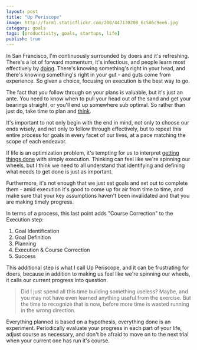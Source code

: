 ```yaml
---
layout: post
title: "Up Periscope"
image: http://farm1.staticflickr.com/208/447130208_6c506c9ee6.jpg
category: goals
tags: [productivity, goals, startups, life]
publish: true
---
```


In San Francisco, I'm continuously surrounded by doers and it's refreshing. There's a lot of forward momentum, it's infectious, and people learn most effectively by [doing][1]. There's knowing something's right in your head, and there's knowing something's right in your gut - and guts come from experience. So given a choice, focusing on execution is the best way to go.

The fact that you follow through on your plans is valuable, but it's just an ante. You need to know when to pull your head out of the sand and get your bearings straight, or you'll end up somewhere sub optimal. So rather than just do, take time to plan and [think][2]. 

It's important to not only begin with the end in mind, not only to choose our ends wisely, and not only to follow through effectively, but to repeat this entire process for goals in every facet of our lives, at a pace matching the scope of each endeavor.

If life is an optimization problem, it's tempting for us to interpret [getting things done][3] with simply execution.  Thinking can feel like we're spinning our wheels, but I think we need to all understand that identifying and defining what needs to get done is just as important.  

Furthermore, it's not enough that we just set goals and set out to complete them - amid execution it's good to come up for air from time to time, and make sure that your key assumptions haven't been invalidated and that you are making timely progress.

In terms of a process, this last point adds "Course Correction" to the Execution step:

1. Goal Identification
2. Goal Definition
3. Planning
4. Execution & Course Correction
5. Success

This additional step is what I call Up Periscope, and it can be frustrating for doers, because in addition to making us feel like we're spinning our wheels, it calls our current progress into question.  
> Did I just spend all this time building something useless?
Maybe, and you may not have even learned anything useful from the exercise. But the time to recognize that is now, before more time is wasted running in the wrong direction.

Everything planned is based on a hypothesis, everything done is an experiment. Periodically evaluate your progress in each part of your life, adjust course as necessary, and don't be afraid to move on to the next trial when your current one has run it's course.

[1]: http://bretthard.in/2012/11/learn-by-doing-it/
[2]: http://www.bothsidesofthetable.com/2012/11/20/entrepreneurs-dont-think-enough-heres-what-to-do-about-it/
[3]: http://www.joelonsoftware.com/articles/GuerrillaInterviewing3.html